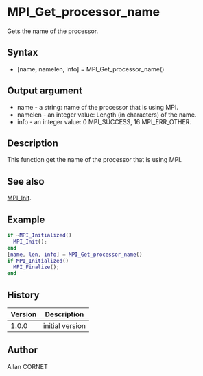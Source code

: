 # MPI_Get_processor_name

Gets the name of the processor.

## Syntax

- [name, namelen, info] = MPI_Get_processor_name()

## Output argument

- name - a string: name of the processor that is using MPI.
- namelen - an integer value: Length (in characters) of the name.
- info - an integer value: 0 MPI_SUCCESS, 16 MPI_ERR_OTHER.

## Description

  <p>This function get the name of the processor that is using MPI.</p>

## See also

[MPI_Init](MPI_Init.md).

## Example

```matlab
if ~MPI_Initialized()
  MPI_Init();
end
[name, len, info] = MPI_Get_processor_name()
if MPI_Initialized()
  MPI_Finalize();
end
```

## History

| Version | Description     |
| ------- | --------------- |
| 1.0.0   | initial version |

## Author

Allan CORNET
